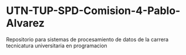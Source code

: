 # UTN-TUP-SPD-Comision-4-Pablo-Alvarez
Repositorio para sistemas de procesamiento de datos de la carrera tecnicatura universitaria en programacion
